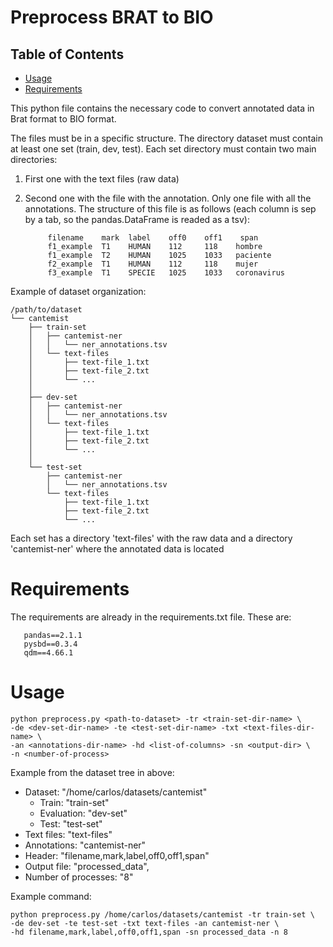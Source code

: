 # Preprocess BRAT to BIO

## Table of Contents

- [Usage](#usage)
- [Requirements](#requirements)

This python file contains the necessary code to convert annotated data in Brat format to BIO format.

The files must be in a specific structure. The directory dataset must contain at least one set (train, dev, test).
Each set directory must contain two main directories:
1. First one with the text files (raw data)
2. Second one with the file with the annotation. Only one file with all the annotations. The structure of this file
       is as follows (each column is sep by a tab, so the pandas.DataFrame is readed as a tsv):

            filename    mark  label    off0    off1    span
            f1_example  T1	  HUMAN    112     118	  hombre
            f1_example  T2	  HUMAN    1025    1033	  paciente
            f2_example  T1	  HUMAN    112     118	  mujer
            f3_example  T1	  SPECIE   1025    1033	  coronavirus

Example of dataset organization:

    /path/to/dataset
    └── cantemist
        ├── train-set
        │   ├── cantemist-ner
        │   │   └── ner_annotations.tsv
        │   └── text-files
        │       ├── text-file_1.txt
        │       ├── text-file_2.txt
        │       └── ...
        │
        ├── dev-set
        │   ├── cantemist-ner
        │   │   └── ner_annotations.tsv
        │   └── text-files
        │       ├── text-file_1.txt
        │       ├── text-file_2.txt
        │       └── ...
        │
        └── test-set
            ├── cantemist-ner
            │   └── ner_annotations.tsv
            └── text-files
                ├── text-file_1.txt
                ├── text-file_2.txt
                └── ...

Each set has a directory 'text-files' with the raw data and a directory 'cantemist-ner' where the annotated data is
located

# Requirements

The requirements are already in the requirements.txt file. These are:

       pandas==2.1.1
       pysbd==0.3.4
       qdm==4.66.1


# Usage

    python preprocess.py <path-to-dataset> -tr <train-set-dir-name> \
    -de <dev-set-dir-name> -te <test-set-dir-name> -txt <text-files-dir-name> \
    -an <annotations-dir-name> -hd <list-of-columns> -sn <output-dir> \
    -n <number-of-process>

Example from the dataset tree in above:

- Dataset: "/home/carlos/datasets/cantemist"
    - Train: "train-set"
    - Evaluation: "dev-set"
    - Test: "test-set"
- Text files: "text-files"
- Annotations: "cantemist-ner"
- Header: "filename,mark,label,off0,off1,span"
- Output file: "processed_data",
- Number of processes: "8"

Example command:

    python preprocess.py /home/carlos/datasets/cantemist -tr train-set \
    -de dev-set -te test-set -txt text-files -an cantemist-ner \
    -hd filename,mark,label,off0,off1,span -sn processed_data -n 8

